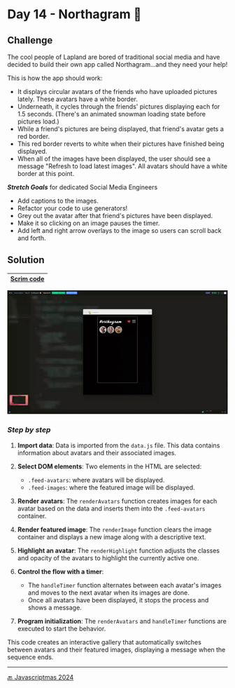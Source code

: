 # Day 14 - Northagram 🎅

## Challenge


The cool people of Lapland are bored of traditional social media and have decided to build their own app called Northagram...and they need your help!

This is how the app should work:
- It displays circular avatars of the friends who have uploaded pictures lately. These avatars have a white border.
- Underneath, it cycles through the friends' pictures displaying each for 1.5 seconds. (There's an animated snowman loading state before pictures load.)
- While a friend's pictures are being displayed, that friend's avatar gets a red border.
- This red border reverts to white when their pictures have finished being displayed.
- When all of the images have been displayed, the user should see a message "Refresh to load latest images". All avatars should have a white border at this point.

***Stretch Goals*** for dedicated Social Media Engineers

- Add captions to the images.
- Refactor your code to use generators!
- Grey out the avatar after that friend's pictures have been displayed.
- Make it so clicking on an image pauses the timer.
- Add left and right arrow overlays to the image so users can scroll back and forth.


## Solution

| [Scrim code](https://scrimba.com/exercise-s0qv7uhgdt) |
| --- |

![](../assets/gifs/day-14.gif)

### ***Step by step***

1. **Import data**: Data is imported from the `data.js` file. This data contains information about avatars and their associated images.

1. **Select DOM elements**: Two elements in the HTML are selected:
    + `.feed-avatars`: where avatars will be displayed.
    + `.feed-images`: where the featured image will be displayed.

1. **Render avatars**: The `renderAvatars` function creates images for each avatar based on the data and inserts them into the `.feed-avatars` container.

1. **Render featured image**: The `renderImage` function clears the image container and displays a new image along with a descriptive text.

1. **Highlight an avatar**: The `renderHighlight` function adjusts the classes and opacity of the avatars to highlight the currently active one.

1. **Control the flow with a timer**:
    + The `handleTimer` function alternates between each avatar's images and moves to the next avatar when its images are done.
    + Once all avatars have been displayed, it stops the process and shows a message.
1. **Program initialization**: The `renderAvatars` and `handleTimer` functions are executed to start the behavior.

This code creates an interactive gallery that automatically switches between avatars and their featured images, displaying a message when the sequence ends.

---
[🔙 Javascriptmas 2024](../README.md)